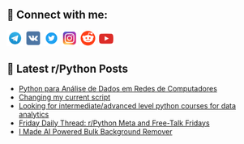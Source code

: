 ## 🔎 Connect with me:
[<img src="https://github.com/bullbesh/bullbesh/blob/main/images/Telegram.png" width="32" height="32" />](https://t.me/bullbesh)
[<img src="https://github.com/bullbesh/bullbesh/blob/main/images/VK.png" width="32" height="32" />](https://vk.com/bullbesh)
[<img src="https://github.com/bullbesh/bullbesh/blob/main/images/Twitter.png" width="32" height="32" />](https://twitter.com/bullbesh1)
[<img src="https://github.com/bullbesh/bullbesh/blob/main/images/Instagram.png" width="32" height="32" />](https://www.instagram.com/bullbesh)
[<img src="https://github.com/bullbesh/bullbesh/blob/main/images/Reddit.png" width="32" height="32" />](https://www.reddit.com/user/bullbesh)
[<img src="https://github.com/bullbesh/bullbesh/blob/main/images/YouTube.png" width="32" height="32" />](https://www.youtube.com/channel/UCtfjRs6uzgq5mfm8S06WTcg)

## 📕 Latest r/Python Posts
<!-- BLOG-POST-LIST:START -->
- [Python para Análise de Dados em Redes de Computadores](https://www.reddit.com/r/Python/comments/1kcot13/python_para_análise_de_dados_em_redes_de/)
- [Changing my current script](https://www.reddit.com/r/Python/comments/1kco6oq/changing_my_current_script/)
- [Looking for intermediate/advanced level python courses for data analytics](https://www.reddit.com/r/Python/comments/1kco45y/looking_for_intermediateadvanced_level_python/)
- [Friday Daily Thread: r/Python Meta and Free-Talk Fridays](https://www.reddit.com/r/Python/comments/1kcnhrk/friday_daily_thread_rpython_meta_and_freetalk/)
- [I Made AI Powered Bulk Background Remover](https://www.reddit.com/r/Python/comments/1kclan0/i_made_ai_powered_bulk_background_remover/)
<!-- BLOG-POST-LIST:END -->

